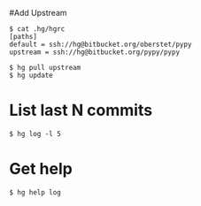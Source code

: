 
#Add Upstream

	$ cat .hg/hgrc
	[paths]
	default = ssh://hg@bitbucket.org/oberstet/pypy
	upstream = ssh://hg@bitbucket.org/pypy/pypy
	
	$ hg pull upstream
	$ hg update
	
# List last N commits

	$ hg log -l 5

# Get help

	$ hg help log
